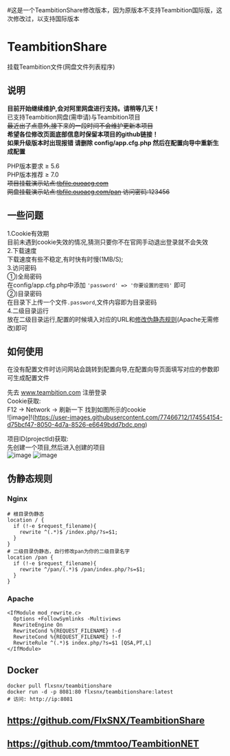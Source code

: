 #这是一个TeambitionShare修改版本，因为原版本不支持Teambition国际版，这次修改过，以支持国际版本


# TeambitionShare
挂载Teambition文件(网盘文件列表程序)  
## 说明
**目前开始继续维护,会对阿里网盘进行支持。请稍等几天！**  
已支持Teambition网盘(需申请)与Teambition项目  
~~最近出了点意外,接下来的一段时间不会维护更新本项目~~  
**希望各位修改页面底部信息时保留本项目的github链接！**  
**如果升级版本时出现报错 请删除 config/app.cfg.php 然后在配置向导中重新生成配置**  
  
PHP版本要求 ≥ 5.6  
PHP版本推荐 ≥ 7.0   
~~项目挂载演示站点:[tbfile.ouoacg.com](http://tbfile.ouoacg.com)~~  
~~网盘挂载演示站点:[tbfile.ouoacg.com/pan](http://tbfile.ouoacg.com/pan) 访问密码:123456~~  
## 一些问题
1.Cookie有效期  
目前未遇到cookie失效的情况,猜测只要你不在官网手动退出登录就不会失效  
2.下载速度  
下载速度有些不稳定,有时快有时慢(1MB/S);  
3.访问密码  
①)全局密码  
在config/app.cfg.php中添加 `'password' => '你要设置的密码'` 即可  
②)目录密码  
在目录下上传一个文件`.password`,文件内容即为目录密码  
4.二级目录运行  
放在二级目录运行,配置的时候填入对应的URL和[修改伪静态规则](#伪静态规则)(Apache无需修改)即可  
## 如何使用
在没有配置文件时访问网站会跳转到配置向导,在配置向导页面填写对应的参数即可生成配置文件  
   
先去 www.teambition.com 注册登录  
Cookie获取:  
F12 -> Network -> 刷新一下 找到如图所示的cookie  
![image]!(https://user-images.githubusercontent.com/77466712/174554154-d75bcf47-8050-4d7a-8526-e6649bdd7bdc.png)

项目ID(projectId)获取:  
先创建一个项目,然后进入创建的项目  
![image](https://user-images.githubusercontent.com/77466712/174554241-7a70a45b-3a89-42da-8663-4ceffcfd99f2.png)
![image](https://user-images.githubusercontent.com/77466712/174554319-06d1994c-afbe-4393-8996-80cc1732b087.png)

## 伪静态规则

### Nginx
```
# 根目录伪静态
location / {
  if (!-e $request_filename){
    rewrite ^(.*)$ /index.php/?s=$1;
  }
}
# 二级目录伪静态，自行修改pan为你的二级目录名字
location /pan {
  if (!-e $request_filename){
    rewrite ^/pan/(.*)$ /pan/index.php/?s=$1;
  }
}
```

### Apache
```
<IfModule mod_rewrite.c>
  Options +FollowSymlinks -Multiviews
  RewriteEngine On
  RewriteCond %{REQUEST_FILENAME} !-d
  RewriteCond %{REQUEST_FILENAME} !-f
  RewriteRule ^(.*)$ index.php/?s=$1 [QSA,PT,L]
</IfModule>
```

## Docker
```
docker pull flxsnx/teambitionshare
docker run -d -p 8081:80 flxsnx/teambitionshare:latest
# 访问: http://ip:8081
```
## https://github.com/FlxSNX/TeambitionShare
## https://github.com/tmmtoo/TeambitionNET
